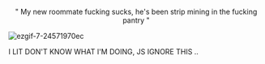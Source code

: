 <p align="center">
 "  My new roommate fucking sucks, he's been strip mining in the fucking pantry  "
 
 ![ezgif-7-24571970ec](https://github.com/user-attachments/assets/1bc764bd-f81b-47aa-b292-079317544576)



I LIT DON'T KNOW WHAT I'M DOING, JS IGNORE THIS ..
